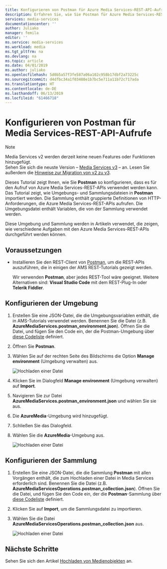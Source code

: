 ```yaml
---
title: Konfigurieren von Postman für Azure Media Services-REST-API-Aufrufe
description: Erfahren Sie, wie Sie Postman für Azure Media Services-REST-API-Aufrufe konfigurieren.
services: media-services
documentationcenter: ''
author: Juliako
manager: femila
editor: ''
ms.service: media-services
ms.workload: media
ms.tgt_pltfrm: na
ms.devlang: na
ms.topic: article
ms.date: 04/01/2019
ms.author: juliako
ms.openlocfilehash: 5d0b5a57f3fe587a06a102c958b17dbf2a73225c
ms.sourcegitcommit: d4dfbc34a1f03488e1b7bc5e711a11b72c717ada
ms.translationtype: HT
ms.contentlocale: de-DE
ms.lasthandoff: 06/13/2019
ms.locfileid: "61466718"
---
```

# <a name="configure-postman-for-media-services-rest-api-calls"></a>Konfigurieren von Postman für Media Services-REST-API-Aufrufe  

> [!NOTE]
> Media Services v2 werden derzeit keine neuen Features oder Funktionen hinzugefügt. <br/>Sehen Sie sich die neuste Version – [Media Services v3](https://docs.microsoft.com/azure/media-services/latest/) – an. Lesen Sie außerdem die [Hinweise zur Migration von v2 zu v3](../latest/migrate-from-v2-to-v3.md).

Dieses Tutorial zeigt Ihnen, wie Sie **Postman** so konfigurieren, dass es für den Aufruf von Azure Media Services-REST-APIs verwendet werden kann. Das Tutorial zeigt, wie Umgebungs- und Sammlungsdateien in **Postman** importiert werden. Die Sammlung enthält gruppierte Definitionen von HTTP-Anforderungen, die Azure Media Services-REST-APIs aufrufen. Die Umgebungsdatei enthält Variablen, die von der Sammlung verwendet werden.

Diese Umgebung und Sammlung werden in Artikeln verwendet, die zeigen, wie verschiedene Aufgaben mit den Azure Media Services-REST-APIs durchgeführt werden können.

## <a name="prerequisites"></a>Voraussetzungen

- Installieren Sie den REST-Client von [Postman](https://www.getpostman.com/), um die REST-APIs auszuführen, die in einigen der AMS REST-Tutorials gezeigt werden. 

    Wir verwenden **Postman**, aber jedes REST-Tool wäre geeignet. Weitere Alternativen sind: **Visual Studio Code** mit dem REST-Plug-In oder **Telerik Fiddler**. 

## <a name="configure-the-environment"></a>Konfigurieren der Umgebung 

1. Erstellen Sie eine JSON-Datei, die die Umgebungsvariablen enthält, die in AMS-Tutorials verwendet werden. Benennen Sie die Datei (z.B. **AzureMediaServices.postman_environment.json**). Öffnen Sie die Datei, und fügen Sie den Code ein, der die Postman-Umgebung über [diese Codeliste](postman-environment.md) definiert. 
2. Öffnen Sie **Postman**.
3. Wählen Sie auf der rechten Seite des Bildschirms die Option **Manage environment** (Umgebung verwalten) aus.

    ![Hochladen einer Datei](./media/media-services-rest-upload-files/postman-create-env.png)
4. Klicken Sie im Dialogfeld **Manage environment** (Umgebung verwalten) auf **Import**.
5. Navigieren Sie zur Datei **AzureMediaServices.postman_environment.json** und wählen Sie sie aus.
6. Die **AzureMedia**-Umgebung wird hinzugefügt.
7. Schließen Sie das Dialogfeld.
8. Wählen Sie die **AzureMedia**-Umgebung aus.

    ![Hochladen einer Datei](./media/media-services-rest-upload-files/postman-choose-env.png)

## <a name="configure-the-collection"></a>Konfigurieren der Sammlung

1. Erstellen Sie eine JSON-Datei, die die Sammlung **Postman** mit allen Vorgängen enthält, die zum Hochladen einer Datei in Media Services erforderlich sind. Benennen Sie die Datei (z.B. **AzureMediaServicesOperations.postman_collection.json**). Öffnen Sie die Datei, und fügen Sie den Code ein, der die **Postman**-Sammlung über [diese Codeliste](postman-collection.md) definiert.
2. Klicken Sie auf **Import**, um die Sammlungsdatei zu importieren.
3. Wählen Sie die Datei **AzureMediaServicesOperations.postman_collection.json** aus.

    ![Hochladen einer Datei](./media/media-services-rest-upload-files/postman-import-collection.png)

## <a name="next-steps"></a>Nächste Schritte

Sehen Sie sich den Artikel [Hochladen von Medienobjekten](media-services-rest-upload-files.md) an.  
